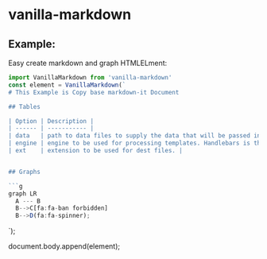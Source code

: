 # vanilla-markdown

## Example:

Easy create markdown and graph HTMLELment:

```js
import VanillaMarkdown from 'vanilla-markdown'
const element = VanillaMarkdown(`
# This Example is Copy base markdown-it Document

## Tables

| Option | Description |
| ------ | ----------- |
| data   | path to data files to supply the data that will be passed into templates. |
| engine | engine to be used for processing templates. Handlebars is the default. |
| ext    | extension to be used for dest files. |


## Graphs

```g
graph LR
  A --- B
  B-->C[fa:fa-ban forbidden]
  B-->D(fa:fa-spinner);
```
`);

document.body.append(element);
```

